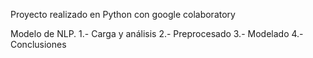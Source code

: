 

Proyecto realizado en Python con google colaboratory

Modelo de NLP. 1.- Carga y análisis 2.- Preprocesado 3.- Modelado 4.- Conclusiones
